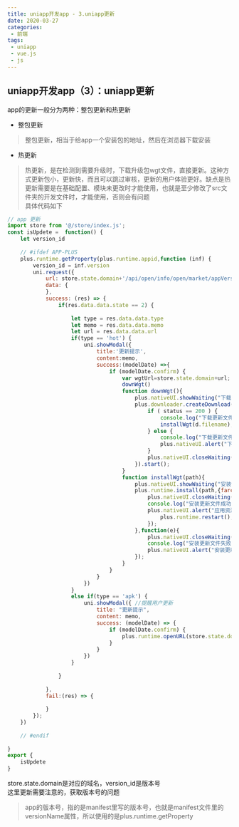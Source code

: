 ```yaml
--- 
title: uniapp开发app - 3.uniapp更新
date: 2020-03-27
categories: 
 - 前端
tags: 
 - uniapp
 - vue.js
 - js
---
```


## uniapp开发app（3）：uniapp更新
app的更新一般分为两种：整包更新和热更新
* 整包更新
> 整包更新，相当于给app一个安装包的地址，然后在浏览器下载安装
* 热更新
> 热更新，是在检测到需要升级时，下载升级包wgt文件，直接更新。这种方式更新包小，更新快，而且可以跳过审核，更新的用户体验更好。缺点是热更新需要是在基础配置、模块未更改时才能使用，也就是至少修改了src文件夹的开发文件时，才能使用，否则会有问题<br >
具体代码如下
``` javascript
// app 更新
import store from '@/store/index.js';
const isUpdete =  function() {
    let version_id
	
	// #ifdef APP-PLUS 
	plus.runtime.getProperty(plus.runtime.appid,function (inf) {
		version_id = inf.version
		uni.request({
			url: store.state.domain+'/api/open/info/open/market/appVersion/control/update.do?version_id='+version_id, 
			data: {
			},
			success: (res) => {
				if(res.data.data.state == 2) {
					
					let type = res.data.data.type
					let memo = res.data.data.memo
					let url = res.data.data.url
					if(type == 'hot') {
						uni.showModal({
							title:'更新提示',
							content:memo,
							success:(modelDate) =>{
								if (modelDate.confirm) {
									var wgtUrl=store.state.domain+url;  
									downWgt()
									function downWgt(){  
										plus.nativeUI.showWaiting("下载更新文件...");  
										plus.downloader.createDownload( wgtUrl, {filename:"_doc/update/"}, function(d,status){  
											if ( status == 200 ) {   
												console.log("下载更新文件："+d.filename);  
												installWgt(d.filename); // 安装wgt包  
											} else {  
												console.log("下载更新文件失败！");  
												plus.nativeUI.alert("下载更新文件失败！");  
											}  
											plus.nativeUI.closeWaiting();  
										}).start();  
									}
									function installWgt(path){  
										plus.nativeUI.showWaiting("安装wgt文件...");  
										plus.runtime.install(path,{farce:true},function(){  
											plus.nativeUI.closeWaiting();  
											console.log("安装更新文件成功！");  
											plus.nativeUI.alert("应用资源更新完成！",function(){  
												plus.runtime.restart();  
											});  
										},function(e){  
											plus.nativeUI.closeWaiting();  
											console.log("安装更新文件失败["+e.code+"]："+e.message);  
											plus.nativeUI.alert("安装更新文件失败["+e.code+"]："+e.message);  
										});  
									}
								}
							}
						})
					}
					else if(type == 'apk') {
						uni.showModal({ //提醒用户更新  
							title: "更新提示",  
							content: memo,  
							success: (modelDate) => {  
								if (modelDate.confirm) {  
									plus.runtime.openURL(store.state.domain+url);  
								}  
							}  
						}) 
					}
					
				}
				
			},
			fail:(res) => {
				
			}
		});
	})
	
	// #endif 
	
}
export {
	isUpdete
}

```

store.state.domain是对应的域名，version_id是版本号 <br>
这里更新需要注意的，获取版本号的问题
> app的版本号，指的是manifest里写的版本号，也就是manifest文件里的versionName属性，所以使用的是plus.runtime.getProperty
